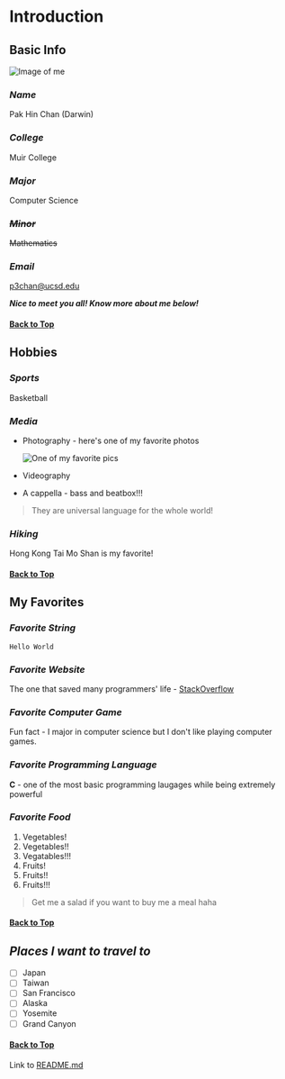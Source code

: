 # Introduction

## **Basic Info**

![Image of me](https://darwinchan2002.github.io/week_1_lab/images/darwin_tungpingchau.jpg)

### *Name*
Pak Hin Chan (Darwin)

### *College*
Muir College

### *Major*
Computer Science

### ~~*Minor*~~
~~Mathematics~~

### *Email*
p3chan@ucsd.edu

***Nice to meet you all! Know more about me below!***

#### [Back to Top](#introduction)



## **Hobbies**

### *Sports*
Basketball

### *Media*
- Photography - here's one of my favorite photos
  
    ![One of my favorite pics](https://darwinchan2002.github.io/week_1_lab/images/ig.JPG)
- Videography
- A cappella - bass and beatbox!!!
> They are universal language for the whole world!

### *Hiking*
Hong Kong Tai Mo Shan is my favorite!

#### [Back to Top](#introduction)



## **My Favorites**

### *Favorite String*
```
Hello World
```

### *Favorite Website*
The one that saved many programmers' life - [StackOverflow](https://stackoverflow.com/)

### *Favorite Computer Game*
Fun fact - I major in computer science but I don't like playing computer games.

### *Favorite Programming Language*
**C** - one of the most basic programming laugages while being extremely powerful

### *Favorite Food*
1. Vegetables!
2. Vegetables!!
3. Vegatables!!!
4. Fruits!
5. Fruits!!
6. Fruits!!!
   
> Get me a salad if you want to buy me a meal haha 

#### [Back to Top](#introduction)



## *Places I want to travel to*
- [ ] Japan
- [ ] Taiwan
- [ ] San Francisco
- [ ] Alaska
- [ ] Yosemite
- [ ] Grand Canyon

#### [Back to Top](#introduction)



Link to [README.md](README.md)
